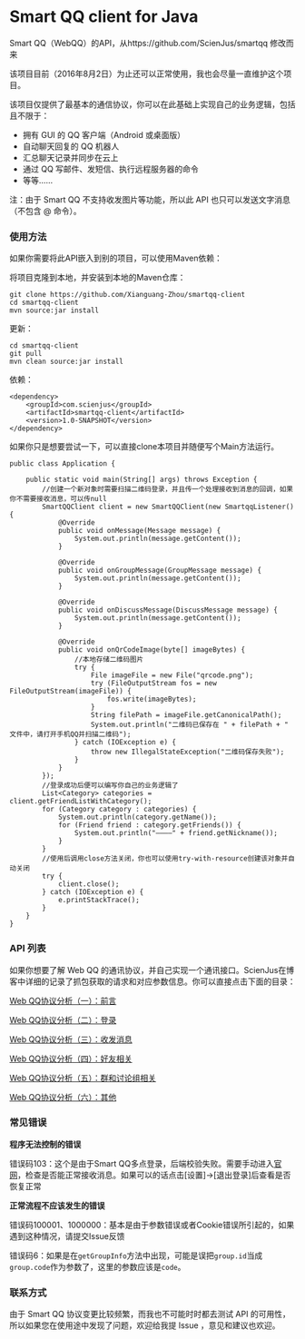 # Smart QQ client for Java

Smart QQ（WebQQ）的API，从https://github.com/ScienJus/smartqq 修改而来

该项目目前（2016年8月2日）为止还可以正常使用，我也会尽量一直维护这个项目。

该项目仅提供了最基本的通信协议，你可以在此基础上实现自己的业务逻辑，包括且不限于：

- 拥有 GUI 的 QQ 客户端（Android 或桌面版）
- 自动聊天回复的 QQ 机器人
- 汇总聊天记录并同步在云上
- 通过 QQ 写邮件、发短信、执行远程服务器的命令
- 等等……

注：由于 Smart QQ 不支持收发图片等功能，所以此 API 也只可以发送文字消息（不包含 @ 命令）。

### 使用方法

如果你需要将此API嵌入到别的项目，可以使用Maven依赖：

将项目克隆到本地，并安装到本地的Maven仓库：

```
git clone https://github.com/Xianguang-Zhou/smartqq-client
cd smartqq-client
mvn source:jar install
```

更新：

```
cd smartqq-client
git pull
mvn clean source:jar install
```

依赖：

```
<dependency>
    <groupId>com.scienjus</groupId>
    <artifactId>smartqq-client</artifactId>
    <version>1.0-SNAPSHOT</version>
</dependency>
```

如果你只是想要尝试一下，可以直接clone本项目并随便写个Main方法运行。

```
public class Application {

    public static void main(String[] args) throws Exception {
        //创建一个新对象时需要扫描二维码登录，并且传一个处理接收到消息的回调，如果你不需要接收消息，可以传null
        SmartQQClient client = new SmartQQClient(new SmartqqListener() {
            @Override
            public void onMessage(Message message) {
                System.out.println(message.getContent());
            }

            @Override
            public void onGroupMessage(GroupMessage message) {
                System.out.println(message.getContent());
            }

            @Override
            public void onDiscussMessage(DiscussMessage message) {
                System.out.println(message.getContent());
            }

            @Override
            public void onQrCodeImage(byte[] imageBytes) {
                //本地存储二维码图片
                try {
                    File imageFile = new File("qrcode.png");
                    try (FileOutputStream fos = new FileOutputStream(imageFile)) {
                        fos.write(imageBytes);
                    }
                    String filePath = imageFile.getCanonicalPath();
                    System.out.println("二维码已保存在 " + filePath + " 文件中，请打开手机QQ并扫描二维码");
                } catch (IOException e) {
                    throw new IllegalStateException("二维码保存失败");
                }
            }
        });
        //登录成功后便可以编写你自己的业务逻辑了
        List<Category> categories = client.getFriendListWithCategory();
        for (Category category : categories) {
            System.out.println(category.getName());
            for (Friend friend : category.getFriends()) {
                System.out.println("————" + friend.getNickname());
            }
        }
        //使用后调用close方法关闭，你也可以使用try-with-resource创建该对象并自动关闭
        try {
            client.close();
        } catch (IOException e) {
            e.printStackTrace();
        }
    }
}
```

### API 列表

如果你想要了解 Web QQ 的通讯协议，并自己实现一个通讯接口。ScienJus在博客中详细的记录了抓包获取的请求和对应参数信息。你可以直接点击下面的目录：

[Web QQ协议分析（一）：前言][1]

[Web QQ协议分析（二）：登录][2]

[Web QQ协议分析（三）：收发消息][3]

[Web QQ协议分析（四）：好友相关][4]

[Web QQ协议分析（五）：群和讨论组相关][5]

[Web QQ协议分析（六）：其他][6]

### 常见错误

**程序无法控制的错误**

错误码103：这个是由于Smart QQ多点登录，后端校验失败。需要手动进入[官网][7]，检查是否能正常接收消息。如果可以的话点击[设置]->[退出登录]后查看是否恢复正常

**正常流程不应该发生的错误**

错误码100001、1000000：基本是由于参数错误或者Cookie错误所引起的，如果遇到这种情况，请提交Issue反馈

错误码6：如果是在`getGroupInfo`方法中出现，可能是误把`group.id`当成`group.code`作为参数了，这里的参数应该是`code`。

### 联系方式

由于 Smart QQ 协议变更比较频繁，而我也不可能时时都去测试 API 的可用性，所以如果您在使用途中发现了问题，欢迎给我提 Issue ，意见和建议也欢迎。

[1]: http://www.scienjus.com/webqq-analysis-1/
[2]: http://www.scienjus.com/webqq-analysis-2/
[3]: http://www.scienjus.com/webqq-analysis-3/
[4]: http://www.scienjus.com/webqq-analysis-4/
[5]: http://www.scienjus.com/webqq-analysis-5/
[6]: http://www.scienjus.com/webqq-analysis-6/
[7]: http://w.qq.com
